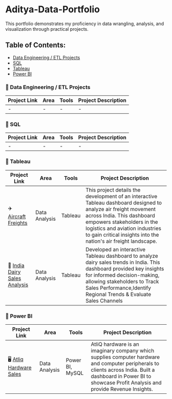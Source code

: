 # Aditya-Data-Portfolio
This portfolio demonstrates my proficiency in data wrangling, analysis, and visualization through practical projects.

## Table of Contents:

- [Data Engineering / ETL Projects]()
- [SQL]()
- [Tableau]()
- [Power BI]()
<!-- - [Certifications]() -->

### 📂 Data Engineering / ETL Projects
|Project Link   | Area  | Tools | Project Description   |
|---            |---    |---    |---                    |
|-              |-      |-      |-                      |

### 📂 SQL
|Project Link   | Area  | Tools | Project Description   |
|---            |---    |---    |---                    |
|-              |-      |-      |-                      |


### 📂 Tableau
|Project Link   | Area  | Tools | Project Description   |
|---                |---    |---    |---                    |
|✈️ [Aircraft Freights](https://public.tableau.com/views/AircraftFreightsinIndia/Dashboard1?:language=en-US&publish=yes&:sid=&:display_count=n&:origin=viz_share_link)  |Data Analysis |Tableau | This project details the development of an interactive Tableau dashboard designed to analyze air freight movement across India. This dashboard empowers stakeholders in the logistics and aviation industries to gain critical insights into the nation's air freight landscape.                      |
|🐄 [India Dairy Sales Analysis](https://github.com/AdityaBagad/Dairy-Sales-Analysis) |Data Analysis |Tableau |Developed an interactive Tableau dashboard to analyze dairy sales trends in India. This dashboard provided key insights for informed decision-making, allowing stakeholders to Track Sales Performance,Identify Regional Trends & Evaluate Sales Channels |

### 📂 Power BI
|Project Link   | Area  | Tools | Project Description   |
|---            |---    |---    |---                    |
|🖥️ [Atliq Hardware Sales](https://github.com/AdityaBagad/AtliQ-Hardware-Sales-Analysis)              |Data Analysis      |Power BI, MySQL      |AtliQ hardware is an imaginary company which supplies computer hardware and computer peripherals to clients across India. Built a dashboard in Power BI to showcase Profit Analysis and provide Revenue Insights.|
